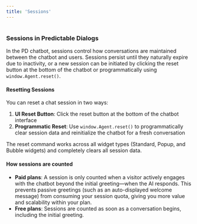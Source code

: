 ```yaml
---
title: 'Sessions'
---
```


#

### Sessions in Predictable Dialogs

In the PD chatbot, sessions control how conversations are maintained between the chatbot and users. Sessions persist until they naturally expire due to inactivity, or a new session can be initiated by clicking the reset button at the bottom of the chatbot or programmatically using `window.Agent.reset()`.

#### Resetting Sessions

You can reset a chat session in two ways:

1. **UI Reset Button**: Click the reset button at the bottom of the chatbot interface
2. **Programmatic Reset**: Use `window.Agent.reset()` to programmatically clear session data and reinitialize the chatbot for a fresh conversation

The reset command works across all widget types (Standard, Popup, and Bubble widgets) and completely clears all session data.

#### How sessions are counted

* **Paid plans**: A session is only counted when a visitor actively engages with the chatbot beyond the initial greeting—when the AI responds. This prevents passive greetings (such as an auto-displayed welcome message) from consuming your session quota, giving you more value and scalability within your plan.
* **Free plans**: Sessions are counted as soon as a conversation begins, including the initial greeting.
